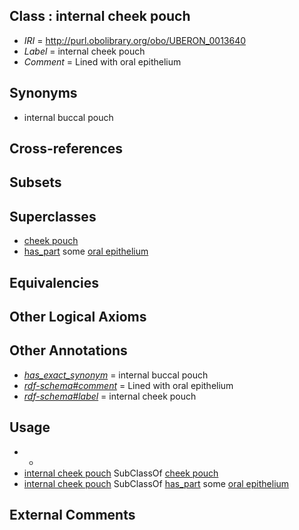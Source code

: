 
## Class : internal cheek pouch

 * *IRI* = http://purl.obolibrary.org/obo/UBERON_0013640
 * *Label* = internal cheek pouch
 * *Comment* = Lined with oral epithelium

## Synonyms

 * internal buccal pouch

## Cross-references


## Subsets


## Superclasses

 * [cheek pouch](../../UBERON/02/UBERON_0008802.md)
 * [has_part](../../BFO/51/BFO_0000051.md) some [oral epithelium](../../UBERON/24/UBERON_0002424.md)

## Equivalencies


## Other Logical Axioms


## Other Annotations

 * *[has_exact_synonym](../../ym/oboInOwl#hasExactSynonym.md)* = internal buccal pouch
 * *[rdf-schema#comment](../../nt/rdf-schema#comment.md)* = Lined with oral epithelium
 * *[rdf-schema#label](../../el/rdf-schema#label.md)* = internal cheek pouch

## Usage

 * -
 * [internal cheek pouch](../../UBERON/40/UBERON_0013640.md) SubClassOf [cheek pouch](../../UBERON/02/UBERON_0008802.md)
 * [internal cheek pouch](../../UBERON/40/UBERON_0013640.md) SubClassOf [has_part](../../BFO/51/BFO_0000051.md) some [oral epithelium](../../UBERON/24/UBERON_0002424.md)

## External Comments

